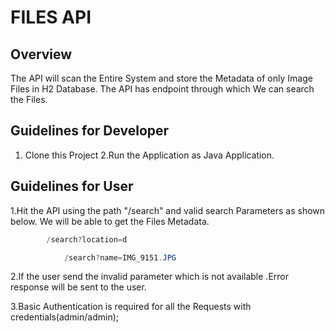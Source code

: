 # FILES API

## Overview
The API will scan the Entire System and store the Metadata of only Image Files in H2 Database.
The API has endpoint through which We can search the Files. 

## Guidelines for Developer

1. Clone this Project
2.Run the Application as Java Application.

## Guidelines for User

1.Hit the API using the path "/search" and valid search Parameters as shown below. We will be able to get the Files Metadata.
    
```java
	    /search?location=d

            /search?name=IMG_9151.JPG
```
    


2.If the user send the invalid parameter which is not available .Error response will be sent to the user.

3.Basic Authentication is required for all the Requests with credentials(admin/admin);
